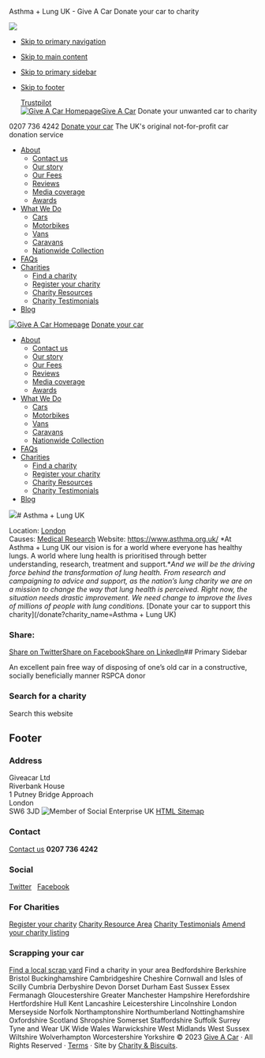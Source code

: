 
Asthma + Lung UK - Give A Car Donate your car to charity
 
![](https://www.facebook.com/tr?id=560044758606091&ev=PageView&noscript=1)
 
* [Skip to primary navigation](#genesis-nav-primary)
* [Skip to main content](#genesis-content)
* [Skip to primary sidebar](#genesis-sidebar-primary)
* [Skip to footer](#genesis-footer-widgets)
 
  [Trustpilot](https://uk.trustpilot.com/review/www.giveacar.co.uk)  
[![Give A Car Homepage](https://giveacar.co.uk/wp-content/uploads/2018/02/cropped-logo.png)Give A Car](https://giveacar.co.uk/)
Donate your unwanted car to charity
 
0207 736 4242
[Donate your car](/donate/)
The UK's original not-for-profit car donation service
* [About](https://giveacar.co.uk/about/)
	+ [Contact us](https://giveacar.co.uk/contact/)
	+ [Our story](https://giveacar.co.uk/about/our-story/)
	+ [Our Fees](https://giveacar.co.uk/about/our-fees/)
	+ [Reviews](https://giveacar.co.uk/donor-testimonials/)
	+ [Media coverage](https://giveacar.co.uk/about/media-coverage/)
	+ [Awards](https://giveacar.co.uk/about/giveacar-awards/)
* [What We Do](https://giveacar.co.uk/need-to-scrap-your-car/)
	+ [Cars](https://giveacar.co.uk/scrap-my-car/)
	+ [Motorbikes](https://giveacar.co.uk/scrap-a-motorbike/)
	+ [Vans](https://giveacar.co.uk/scrap-my-van/)
	+ [Caravans](https://giveacar.co.uk/scrap-a-caravan/)
	+ [Nationwide Collection](https://giveacar.co.uk/scrap-car-collection/)
* [FAQs](https://giveacar.co.uk/faqs/)
* [Charities](/charities)
	+ [Find a charity](/charities)
	+ [Register your charity](https://giveacar.co.uk/register-your-charity/)
	+ [Charity Resources](https://giveacar.co.uk/charity-resources/)
	+ [Charity Testimonials](https://giveacar.co.uk/charity-testimonials/)
* [Blog](https://giveacar.co.uk/blog/)
 
[![Give A Car Homepage](https://giveacar.co.uk/wp-content/themes/biscuits/images/name-logo.png)](https://giveacar.co.uk)
[Donate your car](/donate)
* [About](https://giveacar.co.uk/about/)
	+ [Contact us](https://giveacar.co.uk/contact/)
	+ [Our story](https://giveacar.co.uk/about/our-story/)
	+ [Our Fees](https://giveacar.co.uk/about/our-fees/)
	+ [Reviews](https://giveacar.co.uk/donor-testimonials/)
	+ [Media coverage](https://giveacar.co.uk/about/media-coverage/)
	+ [Awards](https://giveacar.co.uk/about/giveacar-awards/)
* [What We Do](https://giveacar.co.uk/need-to-scrap-your-car/)
	+ [Cars](https://giveacar.co.uk/scrap-my-car/)
	+ [Motorbikes](https://giveacar.co.uk/scrap-a-motorbike/)
	+ [Vans](https://giveacar.co.uk/scrap-my-van/)
	+ [Caravans](https://giveacar.co.uk/scrap-a-caravan/)
	+ [Nationwide Collection](https://giveacar.co.uk/scrap-car-collection/)
* [FAQs](https://giveacar.co.uk/faqs/)
* [Charities](/charities)
	+ [Find a charity](/charities)
	+ [Register your charity](https://giveacar.co.uk/register-your-charity/)
	+ [Charity Resources](https://giveacar.co.uk/charity-resources/)
	+ [Charity Testimonials](https://giveacar.co.uk/charity-testimonials/)
* [Blog](https://giveacar.co.uk/blog/)
 
[![](https://giveacar.co.uk/wp-content/uploads/2018/01/ALUK_Logo_02.1_RGB_LoRes-300x284.png)](https://giveacar.co.uk/charities/asthma-uk/)# Asthma + Lung UK
 
 Location: [London](https://giveacar.co.uk/location/london/)  
Causes: [Medical Research](https://giveacar.co.uk/cause/medical-research/) 
 Website: <https://www.asthma.org.uk/> 
*At Asthma + Lung UK our vision is for a world where everyone has healthy lungs. A world where lung health is prioritised through better understanding, research, treatment and support.**And we will be the driving force behind the transformation of lung health.* *From research and campaigning to advice and support, as the nation’s lung charity we are on a mission to change the way that lung health is perceived. Right now, the situation needs drastic improvement. We need change to improve the lives of millions of people with lung conditions.*
[Donate your car to support this charity](/donate?charity_name=Asthma + Lung UK)
### Share:
[Share on Twitter](https://twitter.com/intent/tweet?text=Asthma%20%2B%20Lung%20UK&url=https%3A%2F%2Fgiveacar.co.uk%2Fcharities%2Fasthma-uk%2F)[Share on Facebook](https://www.facebook.com/sharer/sharer.php?u=https%3A%2F%2Fgiveacar.co.uk%2Fcharities%2Fasthma-uk%2F)[Share on LinkedIn](https://www.linkedin.com/shareArticle?mini=1&url=https%3A%2F%2Fgiveacar.co.uk%2Fcharities%2Fasthma-uk%2F&title=Asthma%20%2B%20Lung%20UK&source=https%3A%2F%2Fgiveacar.co.uk)## Primary Sidebar
  
 An excellent pain free way of disposing of one’s old car in a constructive, socially beneficially manner 
RSPCA donor
### Search for a charity
Search this website
## Footer
### Address

Giveacar Ltd  
Riverbank House  
1 Putney Bridge Approach  
London  
SW6 3JD
![Member of Social Enterprise UK](/wp-content/themes/biscuits/images/social-enterprise-badge.png)
[HTML Sitemap](https://giveacar.co.uk/sitemap/)
### Contact
[Contact us](/contact/)
**0207 736 4242**
 
### Social
[Twitter](https://twitter.com/giveacar)   [Facebook](https://www.facebook.com/Giveacar-145950545421445/)
### For Charities
[Register your charity](https://giveacar.co.uk/register-your-charity/)
[Charity Resource Area](https://giveacar.co.uk/charity-resources/)
[Charity Testimonials](/charity-testimonials/)
[Amend your charity listing](https://giveacar.co.uk/request-an-amendment-to-your-charity-profile-page/)
### Scrapping your car
[Find a local scrap yard](https://giveacar.co.uk/need-to-scrap-your-car/scrap-yards/)
Find a charity in your area
Bedfordshire
Berkshire
Bristol
Buckinghamshire
Cambridgeshire
Cheshire
Cornwall and Isles of Scilly
Cumbria
Derbyshire
Devon
Dorset
Durham
East Sussex
Essex
Fermanagh
Gloucestershire
Greater Manchester
Hampshire
Herefordshire
Hertfordshire
Hull
Kent
Lancashire
Leicestershire
Lincolnshire
London
Merseyside
Norfolk
Northamptonshire
Northumberland
Nottinghamshire
Oxfordshire
Scotland
Shropshire
Somerset
Staffordshire
Suffolk
Surrey
Tyne and Wear
UK Wide
Wales
Warwickshire
West Midlands
West Sussex
Wiltshire
Wolverhampton
Worcestershire
Yorkshire
 © 2023 [Give A Car](https://giveacar.co.uk) · All Rights Reserved  ·  [Terms](/about/privacy-policy) · Site by [Charity & Biscuits](https://www.charityandbiscuits.com).  

